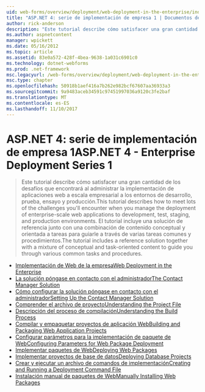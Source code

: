 ```yaml
---
uid: web-forms/overview/deployment/web-deployment-in-the-enterprise/index
title: "ASP.NET 4: serie de implementación de empresa 1 | Documentos de Microsoft"
author: rick-anderson
description: "Este tutorial describe cómo satisfacer una gran cantidad de los desafíos que encontrará al administrar la implementación de aplicaciones web a escala empresarial a developmen..."
ms.author: aspnetcontent
manager: wpickett
ms.date: 05/16/2012
ms.topic: article
ms.assetid: 83e0a572-428f-4bea-9638-1a031c6901c0
ms.technology: dotnet-webforms
ms.prod: .net-framework
msc.legacyurl: /web-forms/overview/deployment/web-deployment-in-the-enterprise
msc.type: chapter
ms.openlocfilehash: 50918b1aef416a7b262e982bcf67607aa36933a3
ms.sourcegitcommit: 9a9483aceb34591c97451997036a9120c3fe2baf
ms.translationtype: MT
ms.contentlocale: es-ES
ms.lasthandoff: 11/10/2017
---
```

<a name="aspnet-4---enterprise-deployment-series-1"></a><span data-ttu-id="80ae8-103">ASP.NET 4: serie de implementación de empresa 1</span><span class="sxs-lookup"><span data-stu-id="80ae8-103">ASP.NET 4 - Enterprise Deployment Series 1</span></span>
====================
> <span data-ttu-id="80ae8-104">Este tutorial describe cómo satisfacer una gran cantidad de los desafíos que encontrará al administrar la implementación de aplicaciones web a escala empresarial a los entornos de desarrollo, prueba, ensayo y producción.</span><span class="sxs-lookup"><span data-stu-id="80ae8-104">This tutorial describes how to meet lots of the challenges you'll encounter when you manage the deployment of enterprise-scale web applications to development, test, staging, and production environments.</span></span> <span data-ttu-id="80ae8-105">El tutorial incluye una solución de referencia junto con una combinación de contenido conceptual y orientada a tareas para guiarle a través de varias tareas comunes y procedimientos.</span><span class="sxs-lookup"><span data-stu-id="80ae8-105">The tutorial includes a reference solution together with a mixture of conceptual and task-oriented content to guide you through various common tasks and procedures.</span></span>


- [<span data-ttu-id="80ae8-106">Implementación de Web de la empresa</span><span class="sxs-lookup"><span data-stu-id="80ae8-106">Web Deployment in the Enterprise</span></span>](web-deployment-in-the-enterprise.md)
- [<span data-ttu-id="80ae8-107">La solución póngase en contacto con el administrador</span><span class="sxs-lookup"><span data-stu-id="80ae8-107">The Contact Manager Solution</span></span>](the-contact-manager-solution.md)
- [<span data-ttu-id="80ae8-108">Cómo configurar la solución póngase en contacto con el administrador</span><span class="sxs-lookup"><span data-stu-id="80ae8-108">Setting Up the Contact Manager Solution</span></span>](setting-up-the-contact-manager-solution.md)
- [<span data-ttu-id="80ae8-109">Comprender el archivo de proyecto</span><span class="sxs-lookup"><span data-stu-id="80ae8-109">Understanding the Project File</span></span>](understanding-the-project-file.md)
- [<span data-ttu-id="80ae8-110">Descripción del proceso de compilación</span><span class="sxs-lookup"><span data-stu-id="80ae8-110">Understanding the Build Process</span></span>](understanding-the-build-process.md)
- [<span data-ttu-id="80ae8-111">Compilar y empaquetar proyectos de aplicación Web</span><span class="sxs-lookup"><span data-stu-id="80ae8-111">Building and Packaging Web Application Projects</span></span>](building-and-packaging-web-application-projects.md)
- [<span data-ttu-id="80ae8-112">Configurar parámetros para la implementación de paquete de Web</span><span class="sxs-lookup"><span data-stu-id="80ae8-112">Configuring Parameters for Web Package Deployment</span></span>](configuring-parameters-for-web-package-deployment.md)
- [<span data-ttu-id="80ae8-113">Implementar paquetes de Web</span><span class="sxs-lookup"><span data-stu-id="80ae8-113">Deploying Web Packages</span></span>](deploying-web-packages.md)
- [<span data-ttu-id="80ae8-114">Implementar proyectos de base de datos</span><span class="sxs-lookup"><span data-stu-id="80ae8-114">Deploying Database Projects</span></span>](deploying-database-projects.md)
- [<span data-ttu-id="80ae8-115">Crear y ejecutar un archivo de comandos de implementación</span><span class="sxs-lookup"><span data-stu-id="80ae8-115">Creating and Running a Deployment Command File</span></span>](creating-and-running-a-deployment-command-file.md)
- [<span data-ttu-id="80ae8-116">Instalación manual de paquetes de Web</span><span class="sxs-lookup"><span data-stu-id="80ae8-116">Manually Installing Web Packages</span></span>](manually-installing-web-packages.md)

